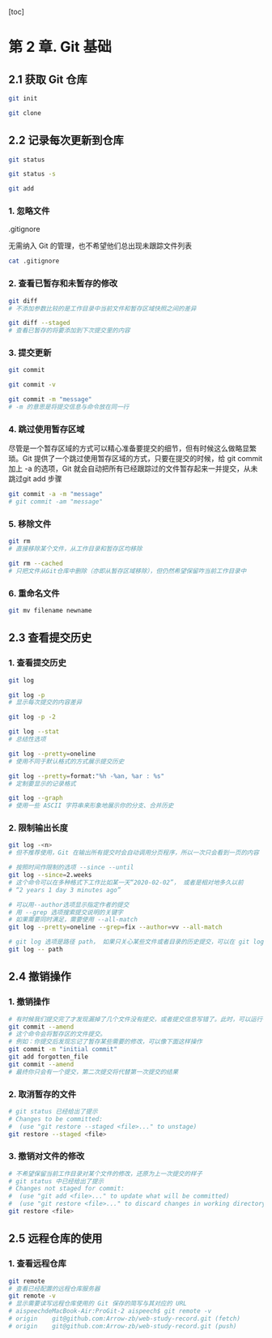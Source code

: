 [toc]

# 第 2 章. Git 基础

## 2.1 获取 Git 仓库

```bash
git init
```

```bash
git clone
```

## 2.2 记录每次更新到仓库 

```bash
git status

git status -s
```

```bash
git add 
```

### 1. 忽略文件

.gitignore 

无需纳入 Git 的管理，也不希望他们总出现未跟踪文件列表

```bash
cat .gitignore
```

### 2. 查看已暂存和未暂存的修改

```bash
git diff 
# 不添加参数比较的是工作目录中当前文件和暂存区域快照之间的差异
```

```bash
git diff --staged
# 查看已暂存的将要添加到下次提交里的内容
```

### 3. 提交更新

```bash
git commit
```

```bash
git commit -v
```

```bash
git commit -m "message"
# -m 的意思是将提交信息与命令放在同一行
```

### 4. 跳过使用暂存区域

尽管是一个暂存区域的方式可以精心准备要提交的细节，但有时候这么做略显繁琐。Git 提供了一个跳过使用暂存区域的方式，只要在提交的时候，给 git commit 加上 -a 的选项，Git 就会自动把所有已经跟踪过的文件暂存起来一并提交，从未跳过git add 步骤

```bash
git commit -a -m "message"
# git commit -am "message"
```

### 5. 移除文件

```bash
git rm
# 直接移除某个文件，从工作目录和暂存区均移除
```

```bash
git rm --cached 
# 只把文件从Git仓库中删除（亦即从暂存区域移除），但仍然希望保留咋当前工作目录中
```

### 6. 重命名文件

```bash
git mv filename newname
```

## 2.3 查看提交历史

### 1. 查看提交历史

```bash
git log
```

```bash
git log -p
# 显示每次提交的内容差异
```

```bash
git log -p -2
```

```bash
git log --stat
# 总结性选项
```

```bash
git log --pretty=oneline
# 使用不同于默认格式的方式展示提交历史
```

```bash
git log --pretty=format:"%h -%an, %ar : %s"
# 定制要显示的记录格式
```

```bash
git log --graph
# 使用一些 ASCII 字符串来形象地展示你的分支、合并历史
```

### 2. 限制输出长度

```bash
git log -<n> 
# 但不推荐使用，Git 在输出所有提交时会自动调用分页程序，所以一次只会看到一页的内容
```

```bash
# 按照时间作限制的选项 --since --until
git log --since=2.weeks
# 这个命令可以在多种格式下工作比如某一天“2020-02-02”， 或者是相对地多久以前
# “2 years 1 day 3 minutes ago”
```

```bash
# 可以用--author选项显示指定作者的提交
# 用 --grep 选项搜索提交说明的关键字
# 如果需要同时满足，需要使用 --all-match
git log --pretty=oneline --grep=fix --author=vv --all-match
```

```bash
# git log 选项是路径 path， 如果只关心某些文件或者目录的历史提交，可以在 git log 选项的最后指定他们的路径。因为是放在最后位置上的选项，所以用两个短划线（--）隔开之前的选项和后面限定的路径名
git log -- path
```

## 2.4 撤销操作

### 1. 撤销操作

```bash
# 有时候我们提交完了才发现漏掉了几个文件没有提交，或者提交信息写错了。此时，可以运行带有 --amend 选项的提交命令尝试重新提交
git commit --amend
# 这个命令会将暂存区的文件提交。
# 例如：你提交后发现忘记了暂存某些需要的修改，可以像下面这样操作
git commit -m "initial commit"
git add forgotten_file
git commit --amend
# 最终你只会有一个提交，第二次提交将代替第一次提交的结果
```

### 2. 取消暂存的文件

```bash
# git status 已经给出了提示
# Changes to be committed:
#  (use "git restore --staged <file>..." to unstage)
git restore --staged <file>
```

### 3. 撤销对文件的修改

```bash
# 不希望保留当前工作目录对某个文件的修改，还原为上一次提交的样子
# git status 中已经给出了提示
# Changes not staged for commit:
#  (use "git add <file>..." to update what will be committed)
#  (use "git restore <file>..." to discard changes in working directory)
git restore <file>
```

## 2.5 远程仓库的使用

### 1. 查看远程仓库

```bash
git remote
# 查看已经配置的远程仓库服务器
git remote -v
# 显示需要读写远程仓库使用的 Git 保存的简写与其对应的 URL
# aispeechdeMacBook-Air:ProGit-2 aispeech$ git remote -v
# origin	git@github.com:Arrow-zb/web-study-record.git (fetch)
# origin	git@github.com:Arrow-zb/web-study-record.git (push)
```





